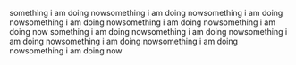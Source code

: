 
something i am doing nowsomething i am doing nowsomething i am doing nowsomething i am doing nowsomething i am doing nowsomething i am doing now
something i am doing nowsomething i am doing nowsomething i am doing nowsomething i am doing nowsomething i am doing nowsomething i am doing now


